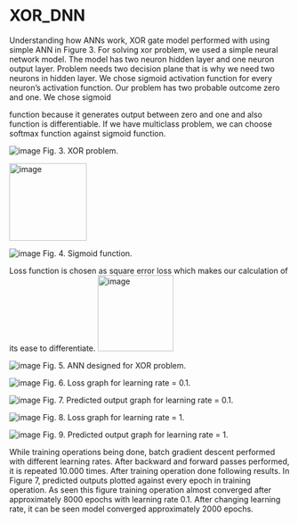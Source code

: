 # XOR_DNN

Understanding how ANNs work, XOR gate model performed
with using simple ANN in Figure 3.
For solving xor problem, we used a simple neural network
model. The model has two neuron hidden layer and one neuron
output layer. Problem needs two decision plane that is why we
need two neurons in hidden layer. We chose sigmoid activation
function for every neuron’s activation function. Our problem
has two probable outcome zero and one. We chose sigmoid

function because it generates output between zero and one and
also function is differentiable. If we have multiclass problem,
we can choose softmax function against sigmoid function.

![image](https://github.com/oktayogutcu/ml_projects/assets/46667326/6d933de3-1670-43f2-b6cb-931b9e07807c)
Fig. 3. XOR problem.


<img width="139" alt="image" src="https://github.com/oktayogutcu/ml_projects/assets/46667326/7e49dafd-0418-4027-8139-88f08c5f1cb5">


![image](https://github.com/oktayogutcu/ml_projects/assets/46667326/17fa212d-cde7-497b-8531-bbcb68b8f410)
Fig. 4. Sigmoid function.

Loss function is chosen as square error loss which makes
our calculation of its ease to differentiate.
<img width="136" alt="image" src="https://github.com/oktayogutcu/ml_projects/assets/46667326/8a39add7-7487-46d0-aeb2-0119345fc405">


![image](https://github.com/oktayogutcu/ml_projects/assets/46667326/368cab66-f645-4376-ba30-2d95f2ea4795)
Fig. 5. ANN designed for XOR problem.


![image](https://github.com/oktayogutcu/ml_projects/assets/46667326/ecf6a5fb-e286-4e3e-84a8-53d18e4ed909)
Fig. 6. Loss graph for learning rate = 0.1.

![image](https://github.com/oktayogutcu/ml_projects/assets/46667326/86aeba06-9270-48bf-a163-f0f29bce0d92)
Fig. 7. Predicted output graph for learning rate = 0.1.

![image](https://github.com/oktayogutcu/ml_projects/assets/46667326/41bf46c6-4deb-41b4-b3a9-01c5ea9fcf5d)
Fig. 8. Loss graph for learning rate = 1.

![image](https://github.com/oktayogutcu/ml_projects/assets/46667326/ec6c39df-fa0b-4138-aab1-d75da8b017fe)
Fig. 9. Predicted output graph for learning rate = 1.

While training operations being done, batch gradient descent
performed with different learning rates. After backward and
forward passes performed, it is repeated 10.000 times. After
training operation done following results.
In Figure 7, predicted outputs plotted against every epoch in
training operation. As seen this figure training operation almost
converged after approximately 8000 epochs with learning
rate 0.1. After changing learning rate, it can be seen model
converged approximately 2000 epochs.





